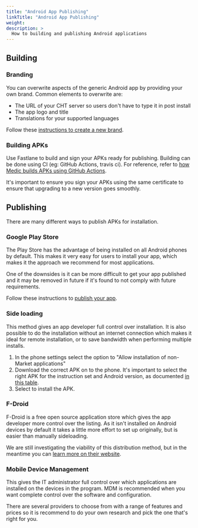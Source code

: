 ```yaml
---
title: "Android App Publishing"
linkTitle: "Android App Publishing"
weight: 
description: >
  How to building and publishing Android applications
---
```


## Building

### Branding

You can overwrite aspects of the generic Android app by providing your own brand. Common elements to overwrite are:

- The URL of your CHT server so users don't have to type it in post install
- The app logo and title
- Translations for your supported languages

Follow these [instructions to create a new brand](https://github.com/medic/medic-android/#adding-new-brands).

### Building APKs

Use Fastlane to build and sign your APKs ready for publishing. Building can be done using CI (eg: GitHub Actions, travis ci). For reference, refer to [how Medic builds APKs using GitHub Actions](https://github.com/medic/medic-android/blob/master/.github/workflows/publish.yml).

It's important to ensure you sign your APKs using the same certificate to ensure that upgrading to a new version goes smoothly.

## Publishing

There are many different ways to publish APKs for installation.

### Google Play Store

The Play Store has the advantage of being installed on all Android phones by default. This makes it very easy for users to install your app, which makes it the approach we recommend for most applications.

One of the downsides is it can be more difficult to get your app published and it may be removed in future if it's found to not comply with future requirements.

Follow these instructions to [publish your app](https://support.google.com/googleplay/android-developer/answer/9859751?hl=en).

### Side loading

This method gives an app developer full control over installation. It is also possible to do the installation without an internet connection which makes it ideal for remote installation, or to save bandwidth when performing multiple installs.

1. In the phone settings select the option to "Allow installation of non-Market applications"
2. Download the correct APK on to the phone. It's important to select the right APK for the instruction set and Android version, as documented [in this table](https://github.com/medic/medic-android#apks).
3. Select to install the APK.

### F-Droid

F-Droid is a free open source application store which gives the app developer more control over the listing. As it isn't installed on Android devices by default it takes a little more effort to set up originally, but is easier than manually sideloading.

We are still investigating the viability of this distribution method, but in the meantime you can [learn more on their website](https://f-droid.org/en/).

### Mobile Device Management

This gives the IT administrator full control over which applications are installed on the devices in the program. MDM is recommended when you want complete control over the software and configuration.

There are several providers to choose from with a range of features and prices so it is recommend to do your own research and pick the one that's right for you.
